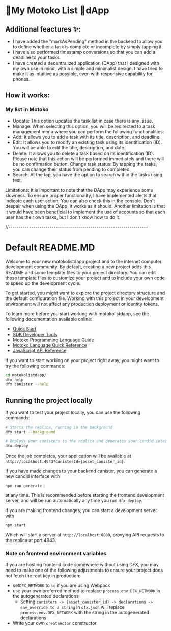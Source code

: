 # 📝My Motoko List 📲dApp


## Additional feactures ✨:

* I have added the "markAsPending" method in the backend to allow you to define whether a task is complete or incomplete by simply tapping it.
* I have also performed timestamp conversions so that you can add a deadline to your tasks.
* I have created a decentralized application (DApp) that I designed with my own use in mind, with a simple and minimalist design. I have tried to make it as intuitive as possible, even with responsive capability for phones.

## How it works:

### My list in Motoko

* Update: This option updates the task list in case there is any issue.
* Manage: When selecting this option, you will be redirected to a task management menu where you can perform the following functionalities:
* Add: It allows you to add a task with its title, description, and deadline.
* Edit: It allows you to modify an existing task using its identification (ID). You will be able to edit the title, description, and date.
* Delete: It allows you to delete a task based on its identification (ID). Please note that this action will be performed immediately and there will be no confirmation button.
Change task status: By tapping the tasks, you can change their status from pending to completed.
* Search: At the top, you have the option to search within the tasks using text.

Limitations: It is important to note that the DApp may experience some slowness. To ensure proper functionality, I have implemented alerts that indicate each user action. You can also check this in the console. Don't despair when using the DApp, it works as it should. Another limitation is that it would have been beneficial to implement the use of accounts so that each user has their own tasks, but I don't know how to do it.

//--------------------------------------------------------------------

# Default README.MD

Welcome to your new motokolistdapp project and to the internet computer development community. By default, creating a new project adds this README and some template files to your project directory. You can edit these template files to customize your project and to include your own code to speed up the development cycle.

To get started, you might want to explore the project directory structure and the default configuration file. Working with this project in your development environment will not affect any production deployment or identity tokens.

To learn more before you start working with motokolistdapp, see the following documentation available online:

- [Quick Start](https://internetcomputer.org/docs/current/developer-docs/quickstart/hello10mins)
- [SDK Developer Tools](https://internetcomputer.org/docs/current/developer-docs/build/install-upgrade-remove)
- [Motoko Programming Language Guide](https://internetcomputer.org/docs/current/developer-docs/build/cdks/motoko-dfinity/motoko/)
- [Motoko Language Quick Reference](https://internetcomputer.org/docs/current/references/motoko-ref/)
- [JavaScript API Reference](https://erxue-5aaaa-aaaab-qaagq-cai.raw.icp0.io)

If you want to start working on your project right away, you might want to try the following commands:

```bash
cd motokolistdapp/
dfx help
dfx canister --help
```

## Running the project locally

If you want to test your project locally, you can use the following commands:

```bash
# Starts the replica, running in the background
dfx start --background

# Deploys your canisters to the replica and generates your candid interface
dfx deploy
```

Once the job completes, your application will be available at `http://localhost:4943?canisterId={asset_canister_id}`.

If you have made changes to your backend canister, you can generate a new candid interface with

```bash
npm run generate
```

at any time. This is recommended before starting the frontend development server, and will be run automatically any time you run `dfx deploy`.

If you are making frontend changes, you can start a development server with

```bash
npm start
```

Which will start a server at `http://localhost:8080`, proxying API requests to the replica at port 4943.

### Note on frontend environment variables

If you are hosting frontend code somewhere without using DFX, you may need to make one of the following adjustments to ensure your project does not fetch the root key in production:

- set`DFX_NETWORK` to `ic` if you are using Webpack
- use your own preferred method to replace `process.env.DFX_NETWORK` in the autogenerated declarations
  - Setting `canisters -> {asset_canister_id} -> declarations -> env_override to a string` in `dfx.json` will replace `process.env.DFX_NETWORK` with the string in the autogenerated declarations
- Write your own `createActor` constructor
